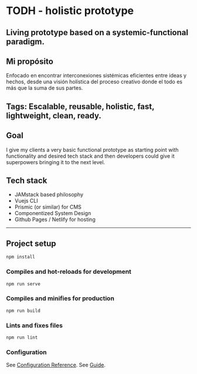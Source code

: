 # TODH - holistic prototype
Living prototype based on a systemic-functional paradigm.
---

## Mi propósito

Enfocado en encontrar interconexiones sistémicas eficientes entre ideas y hechos, desde una visión holística del proceso creativo donde el todo es más que la suma de sus partes.

Tags: Escalable, reusable, holistic, fast, lightweight, clean, ready. 
------------------

## Goal

I give my clients a very basic functional prototype as starting point with functionality and desired tech stack and then developers could give it superpowers bringing it to the next level.

## Tech stack 

- JAMstack based philosophy
- Vuejs CLI
- Prismic (or similar) for CMS
- Componentized System Design
- Github Pages / Netlify for hosting

------------------

## Project setup
```
npm install
```

### Compiles and hot-reloads for development
```
npm run serve
```

### Compiles and minifies for production
```
npm run build
```

### Lints and fixes files
```
npm run lint
```

### Configuration
See [Configuration Reference](https://cli.vuejs.org/config/).
See [Guide](https://cli.vuejs.org/guide/).
